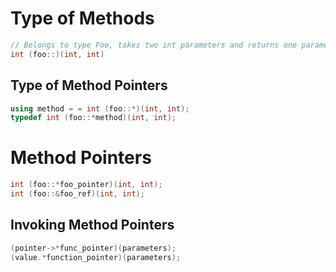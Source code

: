 # Type of Methods

```cpp
// Belongs to type Foo, takes two int parameters and returns one parameter
int (foo::)(int, int)
```

## Type of Method Pointers

```cpp
using method = = int (foo::*)(int, int);
typedef int (foo::*method)(int, int);
```

# Method Pointers

```cpp
int (foo::*foo_pointer)(int, int);
int (foo::&foo_ref)(int, int);
```

## Invoking Method Pointers

```cpp
(pointer->*func_pointer)(parameters);
(value.*function_pointer)(parameters);
```
